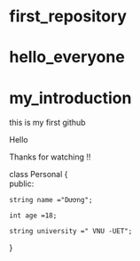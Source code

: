 # first_repository
# hello_everyone 
# my_introduction

 this is my first github


 Hello 

 Thanks for watching !!



class Personal
{   
    public:

    string name ="Dương";
    
    int age =18;

    string university =" VNU -UET";



}

